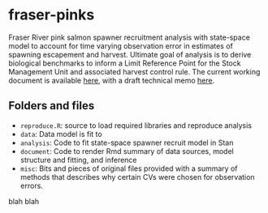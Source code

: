 # fraser-pinks
Fraser River pink salmon spawner recruitment analysis with state-space model to account for time varying observation error in estimates of spawning escapement and harvest. Ultimate goal of analysis is to derive biological benchmarks to inform a Limit Reference Point for the Stock Management Unit and associated harvest control rule. The current working document is available [here](https://pacific-salmon-assess.github.io/fraser-pinks/doc/fraser-pinks.html), with a draft technical memo [here](https://pacific-salmon-assess.github.io/fraser-pinks/doc/tech-memo.html).   

## Folders and files
- `reproduce.R`: source to load required libraries and reproduce analysis
- `data`: Data model is fit to
- `analysis`: Code to fit state-space spawner recruit model in Stan
- `document`: Code to render Rmd summary of data sources, model structure and fitting, and inference
- `misc`: Bits and pieces of original files provided with a summary of methods that describes why certain CVs were chosen for observation errors.   
 
 blah blah

